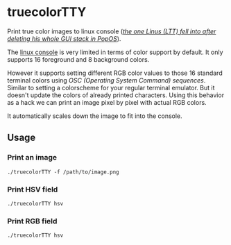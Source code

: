 # truecolorTTY

Print true color images to linux console ([_the one Linus (LTT) fell into after deleting his whole GUI stack in PopOS_](https://youtu.be/0506yDSgU7M?t=760)).

The [linux console](https://en.wikipedia.org/wiki/Linux_console) is very limited in terms of color support by default. It only supports 16 foreground and 8 background colors.

However it supports setting different RGB color values to those 16 standard terminal colors using _OSC (Operating System Command) sequences_. Similar to setting a colorscheme for your regular terminal emulator. But it doesn't update the colors of already printed characters. Using this behavior as a hack we can print an image pixel by pixel with actual RGB colors.

It automatically scales down the image to fit into the console.

## Usage

### Print an image

```
./truecolorTTY -f /path/to/image.png
```

### Print HSV field

```
./truecolorTTY hsv
```

### Print RGB field

```
./truecolorTTY hsv
```